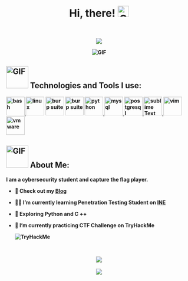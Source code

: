 
<h1 align="center">
<abc>
  <br><b> Hi, there! <b><img src="https://media.giphy.com/media/Ii4jfLGmdmWWhcVTG3/giphy-downsized.gif" width="30" alt="GIF">
</abc>
</h1>
<br>

<p align="center">
  <img src="https://readme-typing-svg.herokuapp.com?size=25&font=Bebas+Neue&duration=5006&center=true&color=1BFF21&lines=I'm+Cristhian%2C+Cybersecurity+Student+💻">
</p>



<p align="center">
<img  alt="GIF" src="https://media.giphy.com/media/6utNxL2fGvEL5tFBZr/giphy.gif">
</p>
<be>
<h2></h2>
<h2 align="left"><img src="https://media.giphy.com/media/f4UxNndPLPiMArnqNB/giphy.gif" width="60" alt="GIF">
<b> Technologies and Tools I use: </b></h2>

<p align="left">
  <a href="https://www.gnu.org/software/bash/" target="_blank" rel="noreferrer"> <img src="images/bash.png" alt="bash" width="50" height="50"/> </a> 
  <a href="https://www.linux.org/" target="_blank" rel="noreferrer"> <img src="images/tux.png" alt="linux" width="50" height="50"/></a>
  <a href="https://portswigger.net/burp" target="_blank" rel="noreferrer"> <img src="images/burp_suite.png" alt="burp suite" width="50" height="50"/></a>
  <a href="https://www.wireshark.org/" target="_blank" rel="noreferrer"> <img src="images/wireshark.png" alt="burp suite" width="50" height="50"/></a>
  <a href="https://www.python.org" target="_blank" rel="noreferrer"> <img src="images/python.png" alt="python" width="50" height="50"/> </a>
  <a href="https://www.mysql.com/" target="_blank" rel="noreferrer"> <img src="images/mysql.png" alt="mysql" width="50" height="50"/> </a> 
  <a href="https://www.postgresql.org" target="_blank" rel="noreferrer"> <img src="images/postgresql.png" alt="postgresql" width="50" height="50"/> </a> 
  <a href="https://www.sublimetext.com/" target="_blank" rel="noreferrer"> <img src="images/sublime.png" alt="sublime Text" width="50" height="50"/> </a>
  <a href="https://www.vim.org/" target="_blank" rel="noreferrer"> <img src="images/vim.png" alt="vim" width="50" height="50"/> </a>
  <a href="https://www.vmware.com/" target="_blank" rel="noreferrer"> <img src="images/vmware.png" alt="vmware" width="50" height="50"/> </a>
</p>

 
 <h2></h2>
<h2 align="left"><img src="https://media.giphy.com/media/XHLtoiM5aKEuEqFjIe/giphy.gif" width="60" alt="GIF"><b> About Me: </b></h2>

**I am a cybersecurity student and capture the flag player.** 

+ 🚀 **Check out my** [Blog](https://cristhianmt.github.io)
  
+ 👨‍💻 **I’m currently learning Penetration Testing Student on** [INE](https://my.ine.com/)

+ 🔭 **Exploring Python and C ++**

+ 🌱 **I’m currently practicing CTF Challenge on TryHackMe**

     <img src="https://tryhackme-badges.s3.amazonaws.com/Bl34k.png" alt="TryHackMe">



<br>
<p align="center" >
<a> 
    <img  src="https://github-readme-stats.vercel.app/api?username=cristhianmt&&show_icons=true&theme=github_dark"/>
  </a>
<br>
<br>
<a> 
    <img  src="https://github-readme-stats.vercel.app/api/top-langs/?username=cristhianmt&layout=compact&&theme=github_dark"/>
  </a>
</p>



